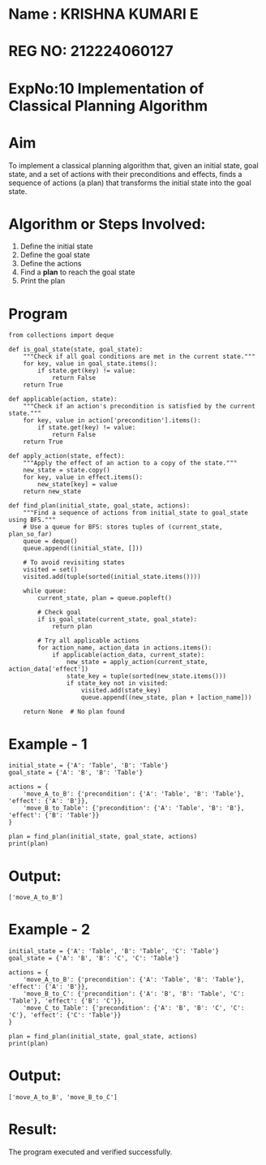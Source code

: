 # Name : KRISHNA KUMARI E

# REG NO: 212224060127
 # ExpNo:10 Implementation of Classical Planning Algorithm

# Aim

To implement a classical planning algorithm that, given an initial state, goal state, and a set of actions with their preconditions and effects, finds a sequence of actions (a plan) that transforms the initial state into the goal state.

# Algorithm or Steps Involved:
<ol>
  <li>Define the initial state</li>
  <li>Define the goal state</li>
  <li>Define the actions</li>
  <li>Find a <b>plan</b> to reach the goal state</li>
  <li>Print the plan</li>
</ol>

# Program
~~~
from collections import deque

def is_goal_state(state, goal_state):
    """Check if all goal conditions are met in the current state."""
    for key, value in goal_state.items():
        if state.get(key) != value:
            return False
    return True

def applicable(action, state):
    """Check if an action's precondition is satisfied by the current state."""
    for key, value in action['precondition'].items():
        if state.get(key) != value:
            return False
    return True

def apply_action(state, effect):
    """Apply the effect of an action to a copy of the state."""
    new_state = state.copy()
    for key, value in effect.items():
        new_state[key] = value
    return new_state

def find_plan(initial_state, goal_state, actions):
    """Find a sequence of actions from initial_state to goal_state using BFS."""
    # Use a queue for BFS: stores tuples of (current_state, plan_so_far)
    queue = deque()
    queue.append((initial_state, []))
    
    # To avoid revisiting states
    visited = set()
    visited.add(tuple(sorted(initial_state.items())))
    
    while queue:
        current_state, plan = queue.popleft()
        
        # Check goal
        if is_goal_state(current_state, goal_state):
            return plan
        
        # Try all applicable actions
        for action_name, action_data in actions.items():
            if applicable(action_data, current_state):
                new_state = apply_action(current_state, action_data['effect'])
                state_key = tuple(sorted(new_state.items()))
                if state_key not in visited:
                    visited.add(state_key)
                    queue.append((new_state, plan + [action_name]))
    
    return None  # No plan found
~~~

# Example - 1
```
initial_state = {'A': 'Table', 'B': 'Table'}
goal_state = {'A': 'B', 'B': 'Table'}

actions = {
    'move_A_to_B': {'precondition': {'A': 'Table', 'B': 'Table'}, 'effect': {'A': 'B'}},
    'move_B_to_Table': {'precondition': {'A': 'Table', 'B': 'B'}, 'effect': {'B': 'Table'}}
}

plan = find_plan(initial_state, goal_state, actions)
print(plan)
```
# Output:
```
['move_A_to_B']
```
# Example - 2
```
initial_state = {'A': 'Table', 'B': 'Table', 'C': 'Table'}
goal_state = {'A': 'B', 'B': 'C', 'C': 'Table'}

actions = {
    'move_A_to_B': {'precondition': {'A': 'Table', 'B': 'Table'}, 'effect': {'A': 'B'}},
    'move_B_to_C': {'precondition': {'A': 'B', 'B': 'Table', 'C': 'Table'}, 'effect': {'B': 'C'}},
    'move_C_to_Table': {'precondition': {'A': 'B', 'B': 'C', 'C': 'C'}, 'effect': {'C': 'Table'}}
}

plan = find_plan(initial_state, goal_state, actions)
print(plan)
```
# Output:
```
['move_A_to_B', 'move_B_to_C']
```
# Result:
  The program executed and verified successfully.
 
